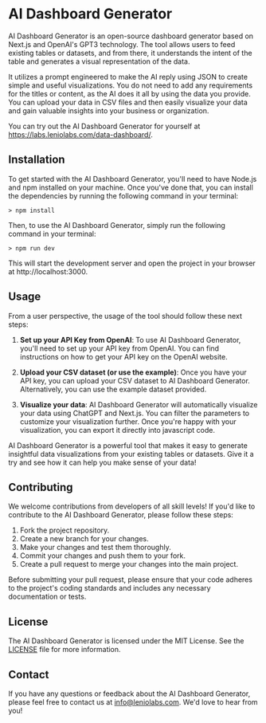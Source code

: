 # AI Dashboard Generator

AI Dashboard Generator is an open-source dashboard generator based on Next.js and OpenAI's GPT3 technology. The tool allows users to feed existing tables or datasets, and from there, it understands the intent of the table and generates a visual representation of the data.

It utilizes a prompt engineered to make the AI reply using JSON to create simple and useful visualizations. You do not need to add any requirements for the titles or content, as the AI does it all by using the data you provide. You can upload your data in CSV files and then easily visualize your data and gain valuable insights into your business or organization.

You can try out the AI Dashboard Generator for yourself at https://labs.leniolabs.com/data-dashboard/.

## Installation

To get started with the AI Dashboard Generator, you'll need to have Node.js and npm installed on your machine. Once you've done that, you can install the dependencies by running the following command in your terminal:

```
> npm install
```

Then, to use the AI Dashboard Generator, simply run the following command in your terminal:

```
> npm run dev
```

This will start the development server and open the project in your browser at http://localhost:3000.

## Usage

From a user perspective, the usage of the tool should follow these next steps:

1. **Set up your API Key from OpenAI**: To use AI Dashboard Generator, you'll need to set up your API key from OpenAI. You can find instructions on how to get your API key on the OpenAI website.

2. **Upload your CSV dataset (or use the example)**: Once you have your API key, you can upload your CSV dataset to AI Dashboard Generator. Alternatively, you can use the example dataset provided.

3. **Visualize your data**: AI Dashboard Generator will automatically visualize your data using ChatGPT and Next.js. You can filter the parameters to customize your visualization further. Once you're happy with your visualization, you can export it directly into javascript code.

AI Dashboard Generator is a powerful tool that makes it easy to generate insightful data visualizations from your existing tables or datasets. Give it a try and see how it can help you make sense of your data!

## Contributing

We welcome contributions from developers of all skill levels! If you'd like to contribute to the AI Dashboard Generator, please follow these steps:

1. Fork the project repository.
2. Create a new branch for your changes.
3. Make your changes and test them thoroughly.
4. Commit your changes and push them to your fork.
5. Create a pull request to merge your changes into the main project.

Before submitting your pull request, please ensure that your code adheres to the project's coding standards and includes any necessary documentation or tests.

## License

The AI Dashboard Generator is licensed under the MIT License. See the [LICENSE](LICENSE) file for more information.

## Contact

If you have any questions or feedback about the AI Dashboard Generator, please feel free to contact us at info@leniolabs.com. We'd love to hear from you!